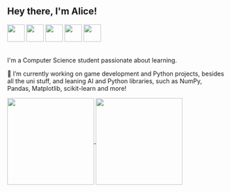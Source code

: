## Hey there, I'm Alice!
<!-- badges -->
<div>
  <img src="https://cdn.jsdelivr.net/gh/devicons/devicon@latest/icons/python/python-original.svg" width=40px height=40px/>
  <img src="https://cdn.jsdelivr.net/gh/devicons/devicon@latest/icons/numpy/numpy-plain.svg" width=40px height=40px/>
  <img src="https://cdn.jsdelivr.net/gh/devicons/devicon@latest/icons/pandas/pandas-original.svg" width=40px height=40px/>
  <img src="https://cdn.jsdelivr.net/gh/devicons/devicon@latest/icons/jupyter/jupyter-original-wordmark.svg" width=40px height=40px/>
  <img src="https://cdn.jsdelivr.net/gh/devicons/devicon@latest/icons/godot/godot-original.svg" width=40px height=40px/>
</div> <br>


I'm a Computer Science student passionate about learning. 


🔭 I’m currently working on game development and Python projects, besides all the uni stuff, and leaning AI and Python libraries, such as NumPy, Pandas, Matplotlib, scikit-learn and more!


<!-- stats and top languages -->
<div>
  
  <div>
    <a href="https://github.com/aliceferreiracodes/github-readme-stats">
      <img height=200 align="center" src="https://github-readme-stats.vercel.app/api?username=aliceferreiracodes&theme=transparent&bg_color=f8fff0&border_color=77d724&show_icons=true&icon_color=7ce5dd&title_color=77d724&text_color=7ce5dd" />
    </a>
    <a href="https://github.com/aliceferreiracodes/top-languages">
      <img height=200 align="center" src="https://github-readme-stats.vercel.app/api/top-langs/?username=aliceferreiracodes&layout=donut&theme=transparent&bg_color=f8fff0&border_color=77d724&title_color=77d724&text_color=7ce5dd" />
    </a>
  </div>
</div>
